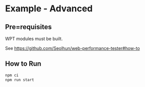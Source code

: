 # Example - Advanced

## Pre=requisites

WPT modules must be built.

See <https://github.com/Seolhun/web-performance-tester#how-to>

## How to Run

```bash
npm ci
npm run start
```
